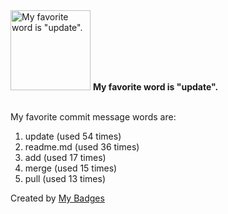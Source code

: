 <img src="https://my-badges.github.io/my-badges/favorite-word.png" alt="My favorite word is &quot;update&quot;." title="My favorite word is &quot;update&quot;." width="128">
<strong>My favorite word is &quot;update&quot;.</strong>
<br><br>

My favorite commit message words are:

1. update (used 54 times)
2. readme.md (used 36 times)
3. add (used 17 times)
4. merge (used 15 times)
5. pull (used 13 times)


Created by <a href="https://github.com/my-badges/my-badges">My Badges</a>